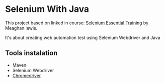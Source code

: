 # Selenium With Java
This project based on linked in course: [Selenium Essential Training](https://www.linkedin.com/learning/selenium-essential-training/get-set-up?pathUrn=urn%3Ali%3AlyndaLearningPath%3A5c1198fa498ea58dd726c540&u=2082620) by Meaghan lewis.

It's about creating web automation test using Selenium Webdriver and Java

## Tools instalation
- Maven
- Selenium Webdriver
- [Chromedriver](https://chromedriver.chromium.org/downloads)

